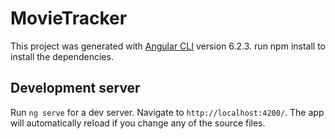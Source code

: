 # MovieTracker

This project was generated with [Angular CLI](https://github.com/angular/angular-cli) version 6.2.3.
run npm install to install the dependencies.

## Development server

Run `ng serve` for a dev server. Navigate to `http://localhost:4200/`. The app will automatically reload if you change any of the source files.


